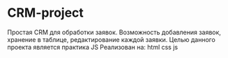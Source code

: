 # CRM-project
Простая CRM для обработки заявок. Возможность добавления заявок, хранение в таблице, редактирование каждой заявки.
Целью данного проекта является практика JS
Реализован на: html css js

